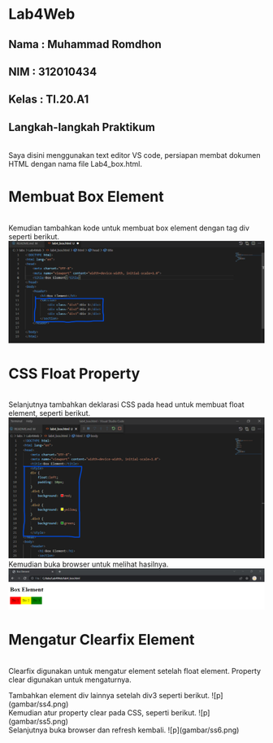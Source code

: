 # Lab4Web

## Nama     : Muhammad Romdhon
## NIM      : 312010434
## Kelas    : TI.20.A1

## Langkah-langkah Praktikum
<br>Saya disini menggunakan text editor VS code, persiapan membat dokumen HTML dengan nama file Lab4_box.html.

# Membuat Box Element
<br>Kemudian tambahkan kode untuk membuat box element dengan tag div seperti berikut.
![p](gambar/ss1.png)

# CSS Float Property
<br>Selanjutnya tambahkan deklarasi CSS pada head untuk membuat float element, seperti berikut.
![p](gambar/ss2.png)
<br>Kemudian buka browser untuk melihat hasilnya.
![p](gambar/ss3.png)

# Mengatur Clearfix Element
<br>Clearfix digunakan untuk mengatur element setelah float element. Property clear digunakan untuk mengaturnya.
<p>Tambahkan element div lainnya setelah div3 seperti berikut.
![p](gambar/ss4.png)
<br>Kemudian atur property clear pada CSS, seperti berikut.
![p](gambar/ss5.png)
<br>Selanjutnya buka browser dan refresh kembali.
![p](gambar/ss6.png)